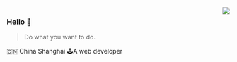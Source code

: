 <img align="right" src="https://github-readme-stats.vercel.app/api?username=justcodingnobb&show_icons=true&icon_color=805AD5&text_color=718096&bg_color=ffffff&hide_title=true" />

### Hello 👋

> Do what you want to do.

🇨🇳 China Shanghai 🕹A web developer
